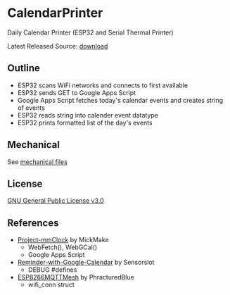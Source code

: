 # CalendarPrinter
Daily Calendar Printer (ESP32 and Serial Thermal Printer)

Latest Released Source: [download](/lokthelok/CalendarPrinter/releases/latest/download/v1.0.0.zip)

## Outline
* ESP32 scans WiFi networks and connects to first available
* ESP32 sends GET to Google Apps Script
* Google Apps Script fetches today's calendar events and creates string of events
* ESP32 reads string into calender event datatype
* ESP32 prints formatted list of the day's events

## Mechanical
See [mechanical files](mechanical/MECHANICAL.md)

## License
[GNU General Public License v3.0](LICENSE)

## References
* [Project-mmClock](https://github.com/MickMake/Project-mmClock) by MickMake
  * WebFetch(), WebGCal()
  * Google Apps Script
* [Reminder-with-Google-Calendar](https://github.com/SensorsIot/Reminder-with-Google-Calender) by Sensorslot
  * DEBUG #defines
* [ESP8266MQTTMesh](https://github.com/PhracturedBlue/ESP8266MQTTMesh) by PhracturedBlue
  * wifi_conn struct